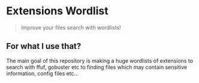 # Extensions Wordlist
> Improve your files search with wordlists!

## For what I use that?
The main goal of this repository is making a huge wordlists of extensions to search with ffuf, gobuster etc
to finding files which may contain sensitive information, config files etc...
